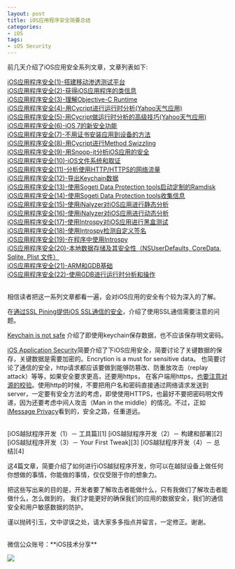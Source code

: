 ```yaml
---
layout: post  
title: iOS应用程序安全简要总结  
categories:  
- iOS  
tags:    
- iOS Security
---   
```


前几天介绍了iOS应用安全系列文章，文章列表如下:

[iOS应用程序安全(1)-搭建移动渗透测试平台][1]  
[iOS应用程序安全(2)-获得iOS应用程序的类信息][2]  
[iOS应用程序安全(3)-理解Objective-C Runtime][3]  
[iOS应用程序安全(4)-用Cycript进行运行时分析(Yahoo天气应用)][4]  
[iOS应用程序安全(5)-用Cycript做运行时分析的高级技巧(Yahoo天气应用)][5]  
[iOS应用程序安全(6)-iOS 7的新安全功能][6]  
[iOS应用程序安全(7)-不用证书安装应用到设备的方法][7]  
[iOS应用程序安全(8)-用Cycript进行Method Swizzling][8]  
[iOS应用程序安全(9)-用Snoop-it分析iOS应用的安全][9]  
[iOS应用程序安全(10)-iOS文件系统和取证][10]  
[iOS应用程序安全(11)-分析使用HTTP/HTTPS的网络流量][11]  
[iOS应用程序安全(12)-导出Keychain数据][12]  
[iOS应用程序安全(13)-使用Sogeti Data Protection tools启动定制的Ramdisk][13]  
[iOS应用程序安全(14)-使用Sogeti Data Protection tools收集信息][14]  
[iOS应用程序安全(15)-使用iNalyzer对iOS应用进行静态分析][15]  
[iOS应用程序安全(16)-使用iNalyzer对iOS应用进行动态分析][16]  
[iOS应用程序安全(17)-使用Introspy对iOS应用进行黑盒测试][17]  
[iOS应用程序安全(18)-使用Introspy检测自定义签名][18]  
[iOS应用程序安全(19)-在程序中使用Introspy][19]  
[iOS应用程序安全(20)-本地数据存储及其安全性（NSUserDefaults, CoreData, Sqlite, Plist 文件）][20]  
[iOS应用程序安全(21)-ARM和GDB基础][21]  
[iOS应用程序安全(22)-使用GDB进行运行时分析和操作][22]


 <br/>
相信读者把这一系列文章都看一遍，会对iOS应用的安全有个较为深入的了解。   

在[通过SSL Pining提供iOS SSL通信的安全][23]，介绍了使用SSL通信需要注意的问题。  

[Keychain is not safe][24]
介绍了即使用keychain保存数据，也不应该保存明文密码。

[iOS Application Security][25]简要介绍了下iOS应用安全，简要讨论了关键数据的保存，关键数据是需要加密的。Encrytion is a must for sensitive data。
也简要讨论了通信的安全，http请求都应该要做到能够防篡改、防重放攻击（replay attack）等等，如果安全要求更高，还要用https， 在客户端用https，[也要注意对源的校验][23]。使用http的时候，不要把用户名和密码直接通过网络请求发送到server，一定要有安全方法的考虑，即使使用HTTPS，也最好不要把密码明文传递，因为还要考虑中间人攻击（Man in the middle）的情况。不过，正如[iMessage Privacy][26]看到的，安全之路，任重道远。

 <br/>
[iOS越狱程序开发（1）－ 工具篇][1]  
[iOS越狱程序开发（2）－ 构建和部署][2]  
[iOS越狱程序开发（3）－ Your First Tweak][3]  
[iOS越狱程序开发（4）－ 总结][4]  

这4篇文章，简要介绍了如何进行iOS越狱程序开发，你可以在越狱设备上做任何你想做的事情，你能做的事情，仅仅受限于你的想象力。


把这些写出来的目的是，开发者要了解攻击者能做什么，只有我做们了解攻击者能做什么，怎么做到的，
我们才能更好的确保我们的应用的数据安全，我们的通信安全和用户敏感数据的防护。


谨以抛砖引玉，文中谬误之处，请大家多多指点并留言，一定修正。谢谢。


<br>
微信公众账号：**iOS技术分享**

![](http://farm3.staticflickr.com/2826/10855679484_56b7429bd6.jpg)

[1]:http://wufawei.com/2013/11/ios-application-security-1/
[2]:http://wufawei.com/2013/11/ios-application-security-2/
[3]:http://wufawei.com/2013/11/ios-application-security-3/
[4]:http://wufawei.com/2013/11/ios-application-security-4/
[5]:http://wufawei.com/2013/11/ios-application-security-5/
[6]:http://wufawei.com/2013/11/ios-application-security-6/
[7]:http://wufawei.com/2013/11/ios-application-security-7/
[8]:http://wufawei.com/2013/11/ios-application-security-8/
[9]:http://wufawei.com/2013/11/ios-application-security-9/
[10]:http://wufawei.com/2013/11/ios-application-security-10/
[11]:http://wufawei.com/2013/11/ios-application-security-11/
[12]:http://wufawei.com/2013/11/ios-application-security-12/
[13]:http://wufawei.com/2013/11/ios-application-security-13/
[14]:http://wufawei.com/2013/11/ios-application-security-14/
[15]:http://wufawei.com/2013/11/ios-application-security-15/
[16]:http://wufawei.com/2013/11/ios-application-security-16/
[17]:http://wufawei.com/2013/11/ios-application-security-17/
[18]:http://wufawei.com/2013/11/ios-application-security-18/
[19]:http://wufawei.com/2013/11/ios-application-security-19/
[20]:http://wufawei.com/2013/11/ios-application-security-20/
[21]:http://wufawei.com/2013/11/ios-application-security-21/
[22]:http://wufawei.com/2013/11/ios-application-security-22/
[23]:http://wufawei.com/2013/05/SSL-Pining/
[24]:http://wufawei.com/2013/06/Keychain-is-not-safe/
[25]:http://wufawei.com/2013/07/iOS-application-security/
[26]:http://wufawei.com/2013/10/iMessage-Privacy/
[27]:http://wufawei.com/2013/08/iOS-jailbroken-programming-1/
[28]:http://wufawei.com/2013/08/iOS-jailbroken-programming-2/
[29]:http://wufawei.com/2013/08/iOS-jailbroken-programming-3/
[30]:http://wufawei.com/2013/08/iOS-jailbroken-programming-4/
